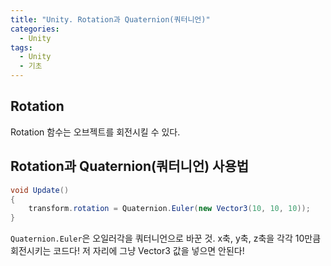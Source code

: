 ```yaml
---
title: "Unity. Rotation과 Quaternion(쿼터니언)"
categories:
  - Unity
tags:
  - Unity
  - 기초
---
```


## Rotation

Rotation 함수는 오브젝트를 회전시킬 수 있다. 

##  Rotation과 Quaternion(쿼터니언) 사용법

```c#
void Update()
{
	transform.rotation = Quaternion.Euler(new Vector3(10, 10, 10));
}
```

`Quaternion.Euler`은 오일러각을 쿼터니언으로 바꾼 것. x축, y축, z축을 각각 10만큼 회전시키는 코드다! 저 자리에 그냥 Vector3 값을 넣으면 안된다!